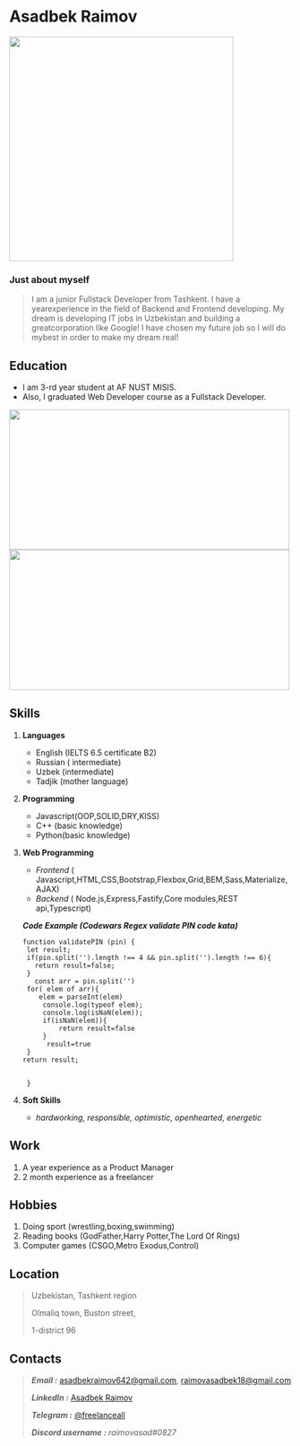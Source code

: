 # Asadbek Raimov

<img src="https://user-images.githubusercontent.com/81373435/147676663-80cbf765-cef9-4a53-8931-1b1a760d9af5.jpg" style="width:400px; height:400px" >



### Just about myself

>I am a junior Fullstack Developer from Tashkent. I have a yearexperience in the field of Backend and Frontend developing. My dream is developing IT jobs in Uzbekistan and building a greatcorporation like Google! I have chosen my future job so I will do mybest in order to make my dream real!



## Education

- I am 3-rd year student at AF NUST MISIS. 
- Also, I graduated Web Developer course as a Fullstack Developer.

<img src="https://user-images.githubusercontent.com/81373435/147670752-50ba3b44-c51a-4968-924f-06ffe9877b74.png" style="width: 500px; height:250px">

<img src="https://user-images.githubusercontent.com/81373435/147671530-f0532c9d-3c00-4b53-829e-043153bb46cb.jpg" style="width:500px; height:250px">

## Skills


1. **Languages**
    - English (IELTS 6.5 certificate B2)
    - Russian ( intermediate)
    - Uzbek (intermediate)
    - Tadjik (mother language)
2. **Programming**
    - Javascript(OOP,SOLID,DRY,KISS)
    - C++ (basic knowledge)
    - Python(basic knowledge)

3. **Web Programming**
    - *Frontend* ( Javascript,HTML,CSS,Bootstrap,Flexbox,Grid,BEM,Sass,Materialize,AJAX)
    - *Backend* ( Node.js,Express,Fastify,Core modules,REST api,Typescript)

   ***Code Example (Codewars Regex validate PIN code kata)***

     
   ```
   function validatePIN (pin) {
    let result;
    if(pin.split('').length !== 4 && pin.split('').length !== 6){
      return result=false;
    }
      const arr = pin.split('')
    for( elem of arr){
       elem = parseInt(elem)
        console.log(typeof elem);
        console.log(isNaN(elem));
        if(isNaN(elem)){
            return result=false
        }
         result=true
    }
   return result;
      
        
    }
    ```

4. **Soft Skills**
    - *hardworking, responsible, optimistic, openhearted, energetic*

## Work
  
1. A year experience as a Product Manager
2. 2 month experience as a freelancer


## Hobbies

1. Doing sport (wrestling,boxing,swimming)
2. Reading books (GodFather,Harry Potter,The Lord Of Rings)
3. Computer games (CSGO,Metro Exodus,Control)



       
## Location

   > Uzbekistan, Tashkent region
   > 
   > Olmaliq town, Buston street,
   > 
   > 1-district 96


## Contacts

> ***Email :*** [asadbekraimov642@gmail.com](mailto:asadbekraimov642@gmail.com), [raimovasadbek18@gmail.com](mailto:raimovasadbek18@gmail.com)
> 
> ***LinkedIn :*** [Asadbek Raimov](https://www.linkedin.com/in/asadbek-raimov-b700881ba)
>
> ***Telegram :*** [@freelanceall](https://t.me/freelanceall)
> 
> ***Discord username :*** *raimovasad#0827*



